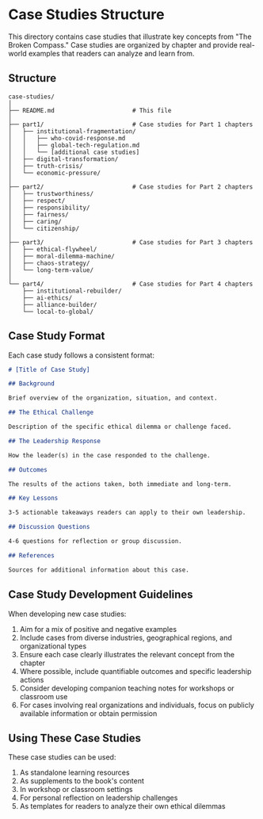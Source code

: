 # Case Studies Structure

This directory contains case studies that illustrate key concepts from "The Broken Compass." Case studies are organized by chapter and provide real-world examples that readers can analyze and learn from.

## Structure

```
case-studies/
│
├── README.md                      # This file
│
├── part1/                         # Case studies for Part 1 chapters
│   ├── institutional-fragmentation/
│   │   ├── who-covid-response.md
│   │   ├── global-tech-regulation.md
│   │   └── [additional case studies]
│   ├── digital-transformation/
│   ├── truth-crisis/
│   └── economic-pressure/
│
├── part2/                         # Case studies for Part 2 chapters
│   ├── trustworthiness/
│   ├── respect/
│   ├── responsibility/
│   ├── fairness/
│   ├── caring/
│   └── citizenship/
│
├── part3/                         # Case studies for Part 3 chapters
│   ├── ethical-flywheel/
│   ├── moral-dilemma-machine/
│   ├── chaos-strategy/
│   └── long-term-value/
│
└── part4/                         # Case studies for Part 4 chapters
    ├── institutional-rebuilder/
    ├── ai-ethics/
    ├── alliance-builder/
    └── local-to-global/
```

## Case Study Format

Each case study follows a consistent format:

```markdown
# [Title of Case Study]

## Background

Brief overview of the organization, situation, and context.

## The Ethical Challenge

Description of the specific ethical dilemma or challenge faced.

## The Leadership Response

How the leader(s) in the case responded to the challenge.

## Outcomes

The results of the actions taken, both immediate and long-term.

## Key Lessons

3-5 actionable takeaways readers can apply to their own leadership.

## Discussion Questions

4-6 questions for reflection or group discussion.

## References

Sources for additional information about this case.
```

## Case Study Development Guidelines

When developing new case studies:

1. Aim for a mix of positive and negative examples
2. Include cases from diverse industries, geographical regions, and organizational types
3. Ensure each case clearly illustrates the relevant concept from the chapter
4. Where possible, include quantifiable outcomes and specific leadership actions
5. Consider developing companion teaching notes for workshops or classroom use
6. For cases involving real organizations and individuals, focus on publicly available information or obtain permission

## Using These Case Studies

These case studies can be used:

1. As standalone learning resources
2. As supplements to the book's content
3. In workshop or classroom settings
4. For personal reflection on leadership challenges
5. As templates for readers to analyze their own ethical dilemmas
